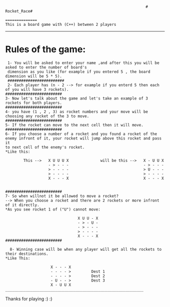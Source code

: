                                                                   # Rocket_Race#
                                                                  ==============
    This is a board game with (C++) between 2 players
   _____________________________________________________________
 **Rules of the game**:
 ======================
     1- You will be asked to enter your name ,and after this you will be asked to enter the number of board's
     dimension as you like (for example if you entered 5 , the board dimension will be 5 * 5).
     #########################
     2- Each player has (n - 2 --> for example if you enterd 5 then each of you will have 3 rockets).
    #########################
    3- Now let's talk about the game and let's take an example of 3 rockets for both players.
    #########################
    4- you have (1 , 2 , 3) as rocket numbers and your move will be choosing any rocket of the 3 to move.
    #########################
    5- If the rocket can move to the next cell then it will move.
    #########################
    6- If you choose a number of a rocket and you found a rocket of the enemy infront of it, your rocket will jump above this rocket and pass it
    to next cell of the enemy's rocket.
    *Like this:
                    
            This -->   X U U U X              will be this -->   X - U U X 
                       - > - - -                                 - > - - -                   
                       > - - - -                                 > U - - - 
                       > - - - -                                 > - - - - 
                       X - - - X                                 X - - - X
                       
                       
    #########################
    7- So when willnot it be allowed to move a rocket?
    --> When you choose a rocket and there are 2 rockets or more infront of it directly.
    *As you see rocket 1 of ("U") cannot move:

                                    X U U - X 
                                    - > - U -
                                    - > - - -
                                    > - - - -
                                    X - - - X
    #########################
  
      8- Winning case will be when any player will get all the rockets to their destinations.
    *Like This:
  
                        X - - - X 
                        - - - - >         Dest 1
                        - - - - >         Dest 2
                        - U - - >         Dest 3
                        X - U U X
    _____________________________________________________________
Thanks for playing :) :)
